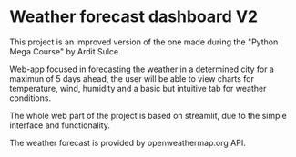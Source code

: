 # Weather forecast dashboard V2

This project is an improved version of the one made during the "Python Mega Course" by Ardit Sulce.

Web-app focused in forecasting the weather in a determined city for a maximun of 5 days ahead, the user will be able to view charts for temperature, wind, humidity and a basic but intuitive tab for weather conditions.

The whole web part of the project is based on streamlit, due to the simple interface and functionality.

The weather forecast is provided by openweathermap.org API.
